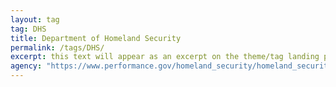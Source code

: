 ```yaml
---
layout: tag
tag: DHS
title: Department of Homeland Security
permalink: /tags/DHS/
excerpt: this text will appear as an excerpt on the theme/tag landing page
agency: "https://www.performance.gov/homeland_security/homeland_security.html"
---
```

